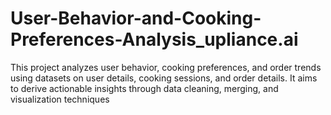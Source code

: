 # User-Behavior-and-Cooking-Preferences-Analysis_upliance.ai
This project analyzes user behavior, cooking preferences, and order trends using datasets on user details, cooking sessions, and order details. It aims to derive actionable insights through data cleaning, merging, and visualization techniques
